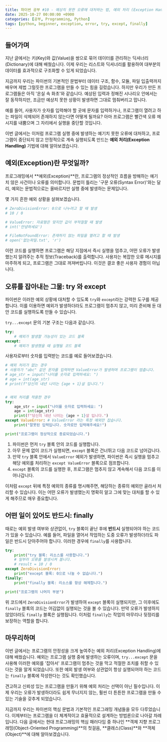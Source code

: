 ```yaml
---
title: 파이썬 공부 #10 - 예상치 못한 오류에 대처하는 법, 예외 처리 (Exception Handling)
date: 2025-10-27 00:00:00 +0900
categories: [공부, Programming, Python]
tags: [python, beginner, exception, error, try, except, finally]
---
```


## 들어가며

지난 글에서는 키(Key)와 값(Value)을 쌍으로 묶어 데이터를 관리하는 딕셔너리(Dictionary)에 대해 배웠습니다. 이제 우리는 리스트와 딕셔너리를 활용하여 대부분의 데이터를 효과적으로 구조화할 수 있게 되었습니다.

지금까지 우리는 파이썬의 기본적인 문법부터 데이터 구조, 함수, 모듈, 파일 입출력까지 배우며 제법 그럴듯한 프로그램을 만들 수 있는 힘을 길렀습니다. 하지만 우리가 만든 프로그램들은 아직 '온실 속 화초'와 같습니다. 예상된 입력과 정해진 시나리오 안에서는 잘 동작하지만, 조금만 예상치 못한 상황이 발생하면 그대로 멈춰버리고 맙니다.

예를 들어, 사용자가 숫자를 입력해야 할 곳에 문자를 입력하거나, 프로그램이 열려고 하는 파일이 삭제되어 존재하지 않는다면 어떻게 될까요? 아마 프로그램은 빨간색 오류 메시지를 내뿜으며 그 자리에서 실행을 중단할 것입니다.

이번 글에서는 이처럼 프로그램 실행 중에 발생하는 예기치 못한 오류에 대처하고, 프로그램이 중단되지 않고 안정적으로 계속 실행되도록 만드는 **예외 처리(Exception Handling)** 기법에 대해 알아보겠습니다.

## 예외(Exception)란 무엇일까?

프로그래밍에서 **예외(Exception)**란, 프로그램의 정상적인 흐름을 방해하는 예기치 않은 사건이나 오류를 의미합니다. 문법이 틀리는 '구문 오류(Syntax Error)'와는 달리, 예외는 문법적으로는 올바르지만 실행 중에 발생하는 문제입니다.

몇 가지 흔한 예외 상황을 살펴보겠습니다.

```python
# ZeroDivisionError: 0으로 나누려고 할 때 발생
# 10 / 0

# ValueError: 자료형은 맞지만 값이 부적절할 때 발생
# int('안녕하세요')

# FileNotFoundError: 존재하지 않는 파일을 열려고 할 때 발생
# open('없는파일.txt', 'r')
```
이런 코드를 실행하면 프로그램은 해당 지점에서 즉시 실행을 멈추고, 어떤 오류가 발생했는지 알려주는 추적 정보(Traceback)를 출력합니다. 사용자는 복잡한 오류 메시지를 마주하게 되고, 프로그램은 그대로 꺼져버립니다. 이것은 결코 좋은 사용자 경험이 아닙니다.

## 오류를 잡아내는 그물: try 와 except

파이썬은 이러한 예외 상황에 대처할 수 있도록 `try`와 `except`라는 강력한 도구를 제공합니다. 이를 이용하면 예외가 발생하더라도 프로그램이 멈추지 않고, 미리 준비해 둔 대안 코드를 실행하도록 만들 수 있습니다.

`try...except` 문의 기본 구조는 다음과 같습니다.

```python
try:
    # 예외가 발생할 가능성이 있는 코드 블록
except:
    # 예외가 발생했을 때 실행될 코드 블록
```

사용자로부터 숫자를 입력받는 코드를 예로 들어보겠습니다.

```python
# 예외 처리가 없는 경우
# 사용자가 "abc" 같은 문자를 입력하면 ValueError가 발생하며 프로그램이 멈춥니다.
# age_str = input("나이를 숫자로 입력하세요: ")
# age = int(age_str)
# print(f"당신의 내년 나이는 {age + 1}살 입니다.")


# 예외 처리를 적용한 경우
try:
    age_str = input("나이를 숫자로 입력하세요: ")
    age = int(age_str)
    print(f"당신의 내년 나이는 {age + 1}살 입니다.")
except ValueError: # ValueError 라는 특정 예외만 잡습니다.
    print("잘못된 입력입니다. 숫자로만 입력해주세요!")

print("프로그램이 정상적으로 종료되었습니다.")
```

1.  파이썬은 먼저 `try` 블록 안의 코드를 실행합니다.
2.  아무 문제 없이 코드가 실행되면, `except` 블록은 건너뛰고 다음 코드로 넘어갑니다.
3.  만약 `try` 블록 안에서 `ValueError` 예외가 발생하면, 파이썬은 즉시 실행을 멈추고 해당 예외를 처리하는 `except ValueError` 블록으로 점프합니다.
4.  `except` 블록의 코드를 실행한 후, 프로그램은 멈추지 않고 계속해서 다음 코드를 이어나갑니다.

이처럼 `except` 뒤에 특정 예외의 종류를 명시해주면, 해당하는 종류의 예외만 골라서 처리할 수 있습니다. 이는 어떤 오류가 발생했는지 명확히 알고 그에 맞는 대처를 할 수 있게 해주므로 매우 중요합니다.

## 어떤 일이 있어도 반드시: finally

때로는 예외 발생 여부와 상관없이, `try` 블록이 끝난 후에 **반드시** 실행되어야 하는 코드가 있을 수 있습니다. 예를 들어, 파일을 열어서 작업하는 도중 오류가 발생하더라도 파일은 반드시 닫아주어야 합니다. 이러한 경우에 `finally`를 사용합니다.

```python
try:
    print("try 블록: 리소스를 사용합니다.")
    # 일부러 오류를 발생시켜 봅니다.
    # result = 10 / 0
except ZeroDivisionError:
    print("except 블록: 0으로 나눌 수 없습니다.")
finally:
    print("finally 블록: 리소스를 항상 해제합니다.")

print("프로그램의 나머지 부분")
```
위 코드에서 `ZeroDivisionError`가 발생하여 `except` 블록이 실행되지만, 그 이후에도 `finally` 블록의 코드는 어김없이 실행되는 것을 볼 수 있습니다. 만약 오류가 발생하지 않았더라도 `finally` 블록은 실행됩니다. 이처럼 `finally`는 작업의 마무리나 뒷정리를 보장하는 역할을 합니다.

## 마무리하며

이번 글에서는 프로그램의 안정성을 크게 높여주는 예외 처리(Exception Handling)에 대해 배웠습니다. 예외는 프로그램 실행 중에 발생하는 오류이며, `try...except` 문을 사용해 이러한 예외를 '잡아서' 프로그램이 멈추는 것을 막고 적절한 조치를 취할 수 있다는 것을 알게 되었습니다. 또한 예외 발생 여부와 상관없이 항상 실행되어야 하는 코드는 `finally` 블록에 작성한다는 것도 확인했습니다.

견고하고 신뢰성 있는 프로그램을 만들기 위해 예외 처리는 선택이 아닌 필수입니다. 이제 우리는 오류가 발생하더라도 쉽게 무너지지 않는, 훨씬 더 튼튼한 프로그램을 만들 수 있는 기술을 갖추게 되었습니다.

지금까지 우리는 파이썬의 핵심 문법과 기본적인 프로그래밍 개념들을 모두 다루었습니다. 이제부터는 프로그램을 더 체계적이고 효율적으로 설계하는 방법론으로 나아갈 차례입니다. 다음 글에서는 현대 프로그래밍의 핵심 패러다임 중 하나인 **객체 지향 프로그래밍(Object-Oriented Programming)**의 첫걸음, **클래스(Class)**와 **객체(Object)**에 대해 알아보겠습니다.